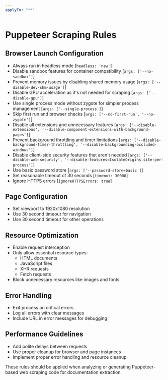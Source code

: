 ```yaml
---
applyTo: "**"
---
```


# Puppeteer Scraping Rules

## Browser Launch Configuration

- Always run in headless mode [`headless: 'new'`]
- Disable sandbox features for container compatibility
  [`args: ['--no-sandbox']`]
- Prevent memory issues by disabling shared memory usage
  [`args: ['--disable-dev-shm-usage']`]
- Disable GPU acceleration as it's not needed for scraping
  [`args: ['--disable-gpu']`]
- Use single process mode without zygote for simpler process management
  [`args: ['--single-process']`]
- Skip first run and browser checks [`args: ['--no-first-run', '--no-zygote']`]
- Disable all extensions and unnecessary features
  [`args: ['--disable-extensions', '--disable-component-extensions-with-background-pages']`]
- Prevent background throttling and timer limitations
  [`args: ['--disable-background-timer-throttling', '--disable-backgrounding-occluded-windows']`]
- Disable client-side security features that aren't needed
  [`args: ['--disable-web-security', '--disable-features=IsolateOrigins,site-per-process']`]
- Use basic password store [`args: ['--password-store=basic']`]
- Set reasonable timeout of 30 seconds [`timeout: 30000`]
- Ignore HTTPS errors [`ignoreHTTPSErrors: true`]

## Page Configuration

- Set viewport to 1920x1080 resolution
- Use 30 second timeout for navigation
- Use 30 second timeout for other operations

## Resource Optimization

- Enable request interception
- Only allow essential resource types:
  - HTML documents
  - JavaScript files
  - XHR requests
  - Fetch requests
- Block unnecessary resources like images and fonts

## Error Handling

- Exit process on critical errors
- Log all errors with clear messages
- Include URL in error messages for debugging

## Performance Guidelines

- Add polite delays between requests
- Use proper cleanup for browser and page instances
- Implement proper error handling and resource cleanup

These rules should be applied when analyzing or generating Puppeteer-based web
scraping code for documentation extraction.
